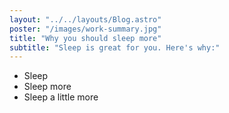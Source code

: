 ```yaml
---
layout: "../../layouts/Blog.astro"
poster: "/images/work-summary.jpg"
title: "Why you should sleep more"
subtitle: "Sleep is great for you. Here's why:"
---
```


- Sleep
- Sleep more
- Sleep a little more
